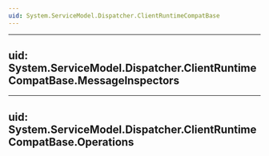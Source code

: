 ```yaml
---
uid: System.ServiceModel.Dispatcher.ClientRuntimeCompatBase
---
```


---
uid: System.ServiceModel.Dispatcher.ClientRuntimeCompatBase.MessageInspectors
---

---
uid: System.ServiceModel.Dispatcher.ClientRuntimeCompatBase.Operations
---
